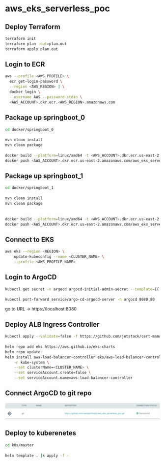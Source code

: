 # aws_eks_serverless_poc

## Deploy Terraform
```bash
terraform init
terraform plan -out=plan.out
terraform apply plan.out
```

## Login to ECR
```bash
aws --profile <AWS_PROFILE> \
  ecr get-login-password \
  --region <AWS_REGION> | \
  docker login \
  --username AWS --password-stdin \
  <AWS_ACCOUNT>.dkr.ecr.<AWS_REGION>.amazonaws.com
```

## Package up springboot_0
```bash
cd docker/springboot_0

mvn clean install
mvn clean package

docker build --platform=linux/amd64 -t <AWS_ACCOUNT>.dkr.ecr.us-east-2.amazonaws.com/aws_eks_serverless_poc_springboot_0:latest .
docker push <AWS_ACCOUNT>.dkr.ecr.us-east-2.amazonaws.com/aws_eks_serverless_poc_springboot_0:latest
```

## Package up springboot_1
```bash
cd docker/springboot_1

mvn clean install
mvn clean package


docker build --platform=linux/amd64 -t <AWS_ACCOUNT>.dkr.ecr.us-east-2.amazonaws.com/aws_eks_serverless_poc_springboot_1:latest .
docker push <AWS_ACCOUNT>.dkr.ecr.us-east-2.amazonaws.com/aws_eks_serverless_poc_springboot_1:latest
```

## Connect to EKS
```bash
aws eks --region <REGION> \
    update-kubeconfig --name <CLUSTER_NAME> \
    --profile <AWS_PROFILE_NAME>
```

## Login to ArgoCD
```bash
kubectl get secret -n argocd argocd-initial-admin-secret --template={{.data.password}} |base64 -D

kubectl port-forward service/argo-cd-argocd-server -n argocd 8080:80
```
go to URL -> https://localhost:8080

## Deploy ALB Ingress Controller
```bash
kubectl apply --validate=false -f https://github.com/jetstack/cert-manager/releases/download/v1.11.1/cert-manager.yaml

helm repo add eks https://aws.github.io/eks-charts
helm repo update
helm install aws-load-balancer-controller eks/aws-load-balancer-controller \
    -n kube-system \
    --set clusterName=<CLUSTER_NAME> \
    --set serviceAccount.create=false \
    --set serviceAccount.name=aws-load-balancer-controller
```

## Connect ArgoCD to git repo
![argo_repo.png](images%2Fargo_repo.png)

## Deploy to kuberenetes
```bash
cd k8s/master

helm template . |k apply -f -
```
